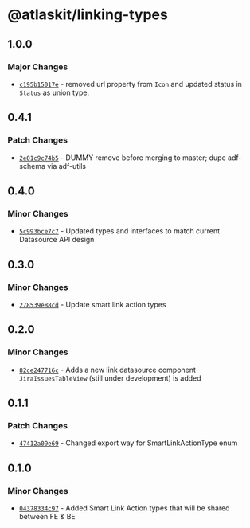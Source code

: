 # @atlaskit/linking-types

## 1.0.0

### Major Changes

- [`c195b15017e`](https://bitbucket.org/atlassian/atlassian-frontend/commits/c195b15017e) - removed url property from `Icon` and updated status in `Status` as union type.

## 0.4.1

### Patch Changes

- [`2e01c9c74b5`](https://bitbucket.org/atlassian/atlassian-frontend/commits/2e01c9c74b5) - DUMMY remove before merging to master; dupe adf-schema via adf-utils

## 0.4.0

### Minor Changes

- [`5c993bce7c7`](https://bitbucket.org/atlassian/atlassian-frontend/commits/5c993bce7c7) - Updated types and interfaces to match current Datasource API design

## 0.3.0

### Minor Changes

- [`278539e88cd`](https://bitbucket.org/atlassian/atlassian-frontend/commits/278539e88cd) - Update smart link action types

## 0.2.0

### Minor Changes

- [`82ce247716c`](https://bitbucket.org/atlassian/atlassian-frontend/commits/82ce247716c) - Adds a new link datasource component `JiraIssuesTableView` (still under development) is added

## 0.1.1

### Patch Changes

- [`47412a09e69`](https://bitbucket.org/atlassian/atlassian-frontend/commits/47412a09e69) - Changed export way for SmartLinkActionType enum

## 0.1.0

### Minor Changes

- [`04378334c97`](https://bitbucket.org/atlassian/atlassian-frontend/commits/04378334c97) - Added Smart Link Action types that will be shared between FE & BE
